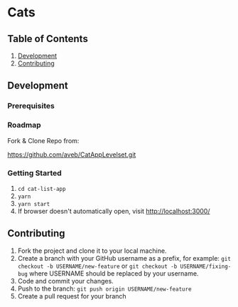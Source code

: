 # Cats

## Table of Contents
1. [Development](#development)
2. [Contributing](#contributing)

## Development

### Prerequisites

### Roadmap

Fork & Clone Repo from:

<https://github.com/aveb/CatAppLevelset.git>

### Getting Started

1. `cd cat-list-app`
2. `yarn`
3. `yarn start`
4. If browser doesn't automatically open, visit <http://localhost:3000/>

## Contributing

1. Fork the project and clone it to your local machine.
2. Create a branch with your GitHub username as a prefix, for example: `git checkout -b USERNAME/new-feature` or `git checkout -b USERNAME/fixing-bug` where USERNAME should be replaced by your username.
3. Code and commit your changes.
4. Push to the branch: `git push origin USERNAME/new-feature`
5. Create a pull request for your branch

